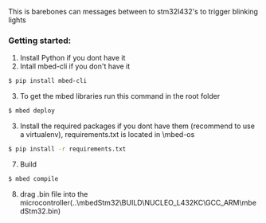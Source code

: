 This is barebones can messages between to stm32l432's to trigger blinking lights

### Getting started:
1. Install Python if you dont have it
2. Intall mbed-cli if you don't have it
```sh
$ pip install mbed-cli 
```
3. To get the mbed libraries run this command in the root folder
```sh
$ mbed deploy
```
3. Install the required packages if you dont have them  (recommend to use a virtualenv), requirements.txt is located in \mbed-os
```sh
$ pip install -r requirements.txt
```
7. Build
```sh
$ mbed compile
```
8. drag .bin file into the microcontroller(⁨..\mbedStm32⁩\BUILD⁩\NUCLEO_L432KC⁩\GCC_ARM\mbedStm32.bin)
